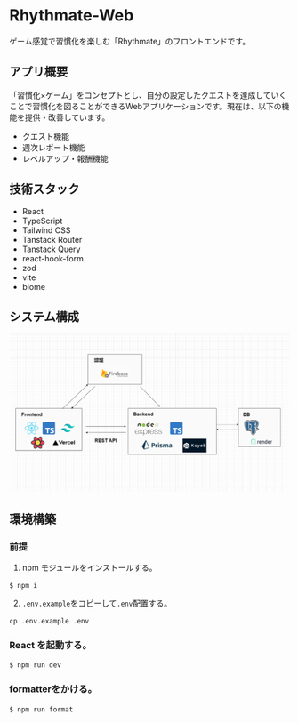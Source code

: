 # Rhythmate-Web

ゲーム感覚で習慣化を楽しむ「Rhythmate」のフロントエンドです。

## アプリ概要

「習慣化×ゲーム」をコンセプトとし、自分の設定したクエストを達成していくことで習慣化を図ることができるWebアプリケーションです。現在は、以下の機能を提供・改善しています。

- クエスト機能
- 週次レポート機能
- レベルアップ・報酬機能

## 技術スタック

- React
- TypeScript
- Tailwind CSS
- Tanstack Router
- Tanstack Query
- react-hook-form
- zod
- vite
- biome

## システム構成

![alt text](/public/docs/system-architecture.png)

## 環境構築

### 前提

1. npm モジュールをインストールする。

```
$ npm i
```

2. `.env.example`をコピーして`.env`配置する。

```
cp .env.example .env
```

### React を起動する。

```
$ npm run dev
```

### formatterをかける。

```
$ npm run format
```
